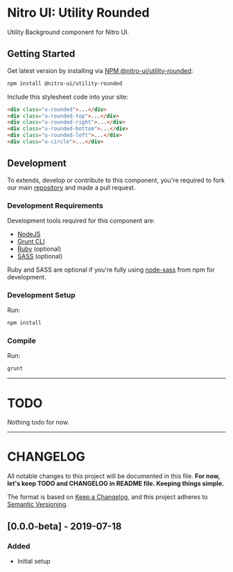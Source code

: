 # Nitro UI: Utility Rounded

Utility Background component for Nitro UI.

## Getting Started

Get latest version by installing via [NPM @nitro-ui/utility-rounded](https://www.npmjs.com/package/@nitro-ui/utility-rounded):

```sh
npm install @nitro-ui/utility-rounded
```

Include this stylesheet code into your site:

```html
<div class="u-rounded">...</div>
<div class="u-rounded-top">...</div>
<div class="u-rounded-right">...</div>
<div class="u-rounded-bottom">...</div>
<div class="u-rounded-left">...</div>
<div class="u-circle">...</div>
```


## Development

To extends, develop or contribute to this component, you're required to fork our main [repository](https://github.com/icarasia-engineering/nitro-ui) and made a pull request.

### Development Requirements

Development tools required for this component are:

- [NodeJS](https://nodejs.org/en/)
- [Grunt CLI](https://gruntjs.com)
- [Ruby](https://www.ruby-lang.org/en/) (optional)
- [SASS](https://sass-lang.com) (optional)

Ruby and SASS are optional if you're fully using [node-sass](https://github.com/sass/node-sass) from npm for development.

### Development Setup

Run:

```sh
npm install
```

### Compile

Run:

```sh
grunt
```
---

# TODO

Nothing todo for now.

---

# CHANGELOG

All notable changes to this project will be documented in this file. **For now, let's keep TODO and CHANGELOG in README file. Keeping things simple.**

The format is based on [Keep a Changelog](https://keepachangelog.com/en/1.0.0/),
and this project adheres to [Semantic Versioning](https://semver.org/spec/v2.0.0.html).

## [0.0.0-beta] - 2019-07-18
### Added
- Initial setup
